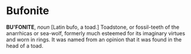 # Bufonite

**BU'FONITE**, _noun_ \[Latin bufo, a toad.\] Toadstone, or fossil-teeth of the anarrhicas or sea-wolf, formerly much esteemed for its imaginary virtues and worn in rings. It was named from an opinion that it was found in the head of a toad.